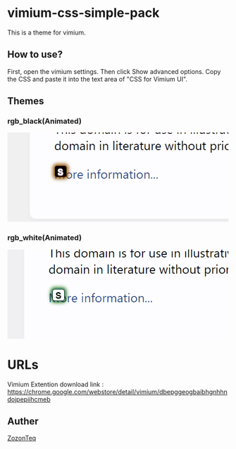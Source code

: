 # vimium-css-simple-pack
This is a theme for vimium.

## How to use?
First, open the vimium settings.
Then click Show advanced options.
Copy the CSS and paste it into the text area of "CSS for Vimium UI".
## Themes
### rgb_black(Animated)
![GIF](https://github.com/ZozonTeq/vimium-css/blob/main/image/rgbblack.gif)
### rgb_white(Animated)
![GIF](https://github.com/ZozonTeq/vimium-css/blob/main/image/rgbwhite.gif)
# URLs
Vimium Extention download link : https://chrome.google.com/webstore/detail/vimium/dbepggeogbaibhgnhhndojpepiihcmeb


## Auther 
[ZozonTeq](https://github.com/ZozonTeq)
